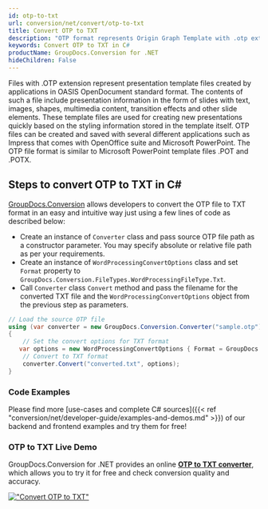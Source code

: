 ```yaml
---
id: otp-to-txt
url: conversion/net/convert/otp-to-txt
title: Convert OTP to TXT
description: "OTP format represents Origin Graph Template with .otp extension. Learn how to convert OTP to TXT file programmatically in C# language using GroupDocs.Conversion for .NET library."
keywords: Convert OTP to TXT in C#
productName: GroupDocs.Conversion for .NET
hideChildren: False
---
```


Files with .OTP extension represent presentation template files created by applications in OASIS OpenDocument standard format. The contents of such a file include presentation information in the form of slides with text, images, shapes, multimedia content, transition effects and other slide elements. These template files are used for creating new presentations quickly based on the styling information stored in the template itself. OTP files can be created and saved with several different applications such as Impress that comes with OpenOffice suite and Microsoft PowerPoint. The OTP file format is similar to Microsoft PowerPoint template files .POT and .POTX.

## Steps to convert OTP to TXT in C#

[GroupDocs.Conversion](https://products.groupdocs.com/conversion/net) allows developers to convert the OTP file to TXT format in an easy and intuitive way just using a few lines of code as described below:

* Create an instance of `Converter` class and pass source OTP file path as a constructor parameter. You may specify absolute or relative file path as per your requirements. 
* Create an instance of `WordProcessingConvertOptions` class and set `Format` property to `GroupDocs.Conversion.FileTypes.WordProcessingFileType.Txt`.
* Call `Converter` class `Convert` method and pass the filename for the converted TXT file and the `WordProcessingConvertOptions` object from the previous step as parameters.

```csharp
// Load the source OTP file
using (var converter = new GroupDocs.Conversion.Converter("sample.otp"))
{
    // Set the convert options for TXT format
   var options = new WordProcessingConvertOptions { Format = GroupDocs.Conversion.FileTypes.WordProcessingFileType.Txt };
    // Convert to TXT format
    converter.Convert("converted.txt", options);
}
```

### Code Examples

Please find more [use-cases and complete C# sources]({{< ref "conversion/net/developer-guide/examples-and-demos.md" >}}) of our backend and frontend examples and try them for free!

### OTP to TXT Live Demo

GroupDocs.Conversion for .NET provides an online [**OTP to TXT converter**](https://products.groupdocs.app/conversion/otp-to-txt), which allows you to try it for free and check conversion quality and accuracy.

[!["Convert OTP to TXT"](conversion/net/images/convert-to-txt/convert-otp-to-txt.png)](https://products.groupdocs.app/conversion/otp-to-txt)